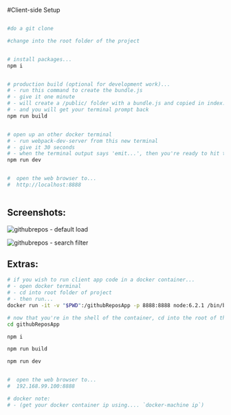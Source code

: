 
#Client-side Setup


```bash

#do a git clone

#change into the root folder of the project


# install packages...
npm i


# production build (optional for development work)...
# - run this command to create the bundle.js
# - give it one minute
# - will create a /public/ folder with a bundle.js and copied in index.html
# - and you will get your terminal prompt back
npm run build


# open up an other docker terminal
# - run webpack-dev-server from this new terminal
# - give it 30 seconds
# - when the terminal output says 'emit...', then you're ready to hit the url in the browser
npm run dev


#  open the web browser to...
#  http://localhost:8888
  
```




## Screenshots:

![githubrepos - default load](https://s32.postimg.org/4tn6dq27p/reposlist01.jpg)

![githubrepos - search filter](https://s32.postimg.org/qes91byyd/reposlist_filtered02.jpg)




## Extras:

```bash
# if you wish to run client app code in a docker container...
# - open docker terminal
# - cd into root folder of project
# - then run...
docker run -it -v "$PWD":/githubReposApp -p 8888:8888 node:6.2.1 /bin/bash

# now that you're in the shell of the container, cd into the root of the project
cd githubReposApp

npm i

npm run build

npm run dev


#  open the web browser to...
#  192.168.99.100:8888

# docker note:
# - (get your docker container ip using.... `docker-machine ip`)
```